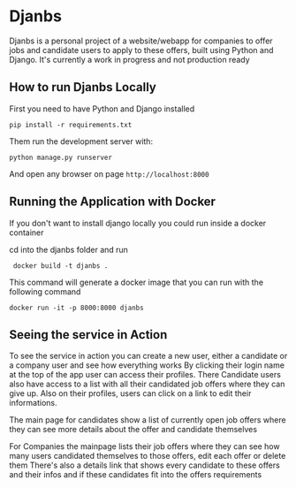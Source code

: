 # Djanbs

Djanbs is a personal project of a website/webapp for companies to offer jobs and candidate users to apply to these offers, built using Python and Django.
It's currently a work in progress and not production ready

## How to run Djanbs Locally

First you need to have Python and Django installed

` pip install -r requirements.txt `

Them run the development server with:

` python manage.py runserver `

And open any browser on page ` http://localhost:8000 `

## Running the Application with Docker

If you don't want to install django locally you could run inside a docker container

cd into the djanbs folder and run

` docker build -t djanbs .`

This command will generate a docker image that you can run with the following command

` docker run -it -p 8000:8000 djanbs `

## Seeing the service in Action

To see the service in action you can create a new user, either a candidate or a company user and see how everything works
By clicking their login name at the top of the app user can access their profiles. There Candidate users also have access to a list with all their candidated job offers where they can give up. Also on their profiles, users can click on a link to edit their informations.

The main page for candidates show a list of currently open job offers where they can see more details about the offer and candidate themselves

For Companies the mainpage lists their job offers where they can see how many users candidated themselves to those offers, edit each offer or delete them
There's also a details link that shows every candidate to these offers and their infos and if these candidates fit into the offers requirements
